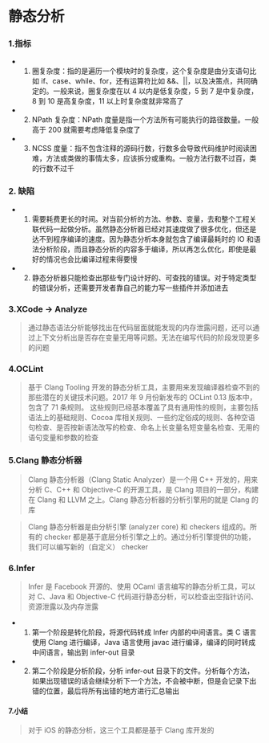 # 静态分析


### 1.指标

* 1. 圈复杂度：指的是遍历一个模块时的复杂度，这个复杂度是由分支语句比如 if、case、while、for，还有运算符比如 &&、||，以及决策点，共同确定的。一般来说，圈复杂度在以 4 以内是低复杂度，5 到 7 是中复杂度，8 到 10 是高复杂度，11 以上时复杂度就非常高了

* 2. NPath 复杂度：NPath 度量是指一个方法所有可能执行的路径数量。一般高于 200 就需要考虑降低复杂度了

* 3. NCSS 度量：指不包含注释的源码行数，行数多会导致代码维护时阅读困难，方法或类做的事情太多，应该拆分或重构。一般方法行数不过百，类的行数不过千

### 2. 缺陷

* 1. 需要耗费更长的时间。对当前分析的方法、参数、变量，去和整个工程关联代码一起做分析。虽然静态分析器已经对其速度做了很多优化，但还是达不到程序编译的速度。因为静态分析本身就包含了编译最耗时的 IO 和语法分析阶段，而且静态分析的内容多于编译，所以再怎么优化，即使是最好的情况也会比编译过程来得要慢
* 2. 静态分析器只能检查出那些专门设计好的、可查找的错误。对于特定类型的错误分析，还需要开发者靠自己的能力写一些插件并添加进去

### 3.XCode -> Analyze

> 通过静态语法分析能够找出在代码层面就能发现的内存泄露问题，还可以通过上下文分析出是否存在变量无用等问题。无法在编写代码的阶段发现更多的问题

### 4.OCLint

> 基于 Clang Tooling 开发的静态分析工具，主要用来发现编译器检查不到的那些潜在的关键技术问题。2017 年 9 月份新发布的 OCLint 0.13 版本中，包含了 71 条规则。
> 这些规则已经基本覆盖了具有通用性的规则，主要包括语法上的基础规则、Cocoa 库相关规则、一些约定俗成的规则、各种空语句检查、是否按新语法改写的检查、命名上长变量名短变量名检查、无用的语句变量和参数的检查

### 5.Clang 静态分析器

> Clang 静态分析器（Clang Static Analyzer）是一个用 C++ 开发的，用来分析 C、C++ 和 Objective-C 的开源工具，是 Clang 项目的一部分，构建在 Clang 和 LLVM 之上。Clang 静态分析器的分析引擎用的就是 Clang 的库

> Clang 静态分析器是由分析引擎 (analyzer core) 和 checkers 组成的。所有的 checker 都是基于底层分析引擎之上的。通过分析引擎提供的功能，我们可以编写新的（自定义） checker


### 6.Infer

> Infer 是 Facebook 开源的、使用 OCaml 语言编写的静态分析工具，可以对 C、Java 和 Objective-C 代码进行静态分析，可以检查出空指针访问、资源泄露以及内存泄露

* 1. 第一个阶段是转化阶段，将源代码转成 Infer 内部的中间语言。类 C 语言使用 Clang 进行编译，Java 语言使用 javac 进行编译，编译的同时转成中间语言，输出到 infer-out 目录
* 2. 第二个阶段是分析阶段，分析 infer-out 目录下的文件。分析每个方法，如果出现错误的话会继续分析下一个方法，不会被中断，但是会记录下出错的位置，最后将所有出错的地方进行汇总输出

#### 7.小结

> 对于 iOS 的静态分析，这三个工具都是基于 Clang 库开发的


